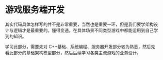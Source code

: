 # 游戏服务端开发

其实代码具体怎样写的并不是非常重要，当然也是重要一环，但是我们要学架构设计与逻辑才是最重要的。懂得变通，在具体场景不同类型游戏中都能运用到自己学到的知识。

学习此部分，需要先对 C++基础、系统编程、服务器开发部分较为熟悉，然后先看此部分的基础架构模型部分，然后后续学习各类主流游戏的业务设计。
